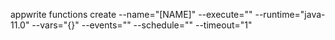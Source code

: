 appwrite functions create --name="[NAME]" --execute="" --runtime="java-11.0" --vars="{}" --events="" --schedule="" --timeout="1" 